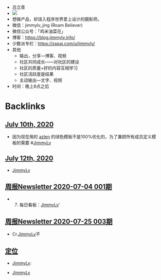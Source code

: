 - 吕立青
- ![](https://firebasestorage.googleapis.com/v0/b/firescript-577a2.appspot.com/o/imgs%2Fapp%2Fvictor-wu%2F7629hteEIk.png?alt=media&token=ed0f9182-98d2-42a7-be47-149e5a384c68)
- 想做产品，却误入程序世界爱上设计的摄影师。 
- 微信：jimmylv_jing (Roam Believer) 
- 微信公众号：「鸡米油菜花」 
- 博客：https://blog.jimmylv.info/
- 少数派专栏：https://sspai.com/u/jimmylv/
- 其他
    - 输出，分享—博客、视频
    - 社区共同成长——对社区的建设
    - 社区的质量+好的内容互相学习
    - 社区活跃度是结果
    - 主动输出—文字、视频
- 时间：晚上8点之后

# Backlinks
## [July 10th, 2020](<July 10th, 2020.md>)
- 因为现在用的 [azlen](<azlen.md>) 的绿色模板不是100%优化的，为了兼顾所有成员定义模板的需要 #[JimmyLv](<JimmyLv.md>)

## [July 12th, 2020](<July 12th, 2020.md>)
- [JimmyLv](<JimmyLv.md>)

## [周报Newsletter 2020-07-04 001期](<周报Newsletter 2020-07-04 001期.md>)
- 7. 每日看板：[JimmyLv](<JimmyLv.md>)'

## [周报Newsletter 2020-07-25 003期](<周报Newsletter 2020-07-25 003期.md>)
- Cr.[JimmyLv](<JimmyLv.md>)不

## [定位](<定位.md>)
- [JimmyLv](<JimmyLv.md>):

- [JimmyLv](<JimmyLv.md>)

